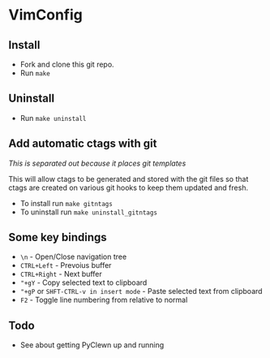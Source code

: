 VimConfig
========

Install
------------

* Fork and clone this git repo.
* Run `make`

Uninstall
------------

* Run `make uninstall`

Add automatic ctags with git
------------

*This is separated out because it places git templates*

This will allow ctags to be generated and stored with the git files so that
ctags are created on various git hooks to keep them updated and fresh.

* To install run `make gitntags`
* To uninstall run `make uninstall_gitntags`

Some key bindings
------------

* `\n` - Open/Close navigation tree
* `CTRL+Left` - Prevoius buffer
* `CTRL+Right` - Next buffer
* `"+gY` - Copy selected text to clipboard
* `"+gP` or `SHFT-CTRL-v in insert mode` - Paste selected text from clipboard
* `F2` - Toggle line numbering from relative to normal

Todo
------------

* See about getting PyClewn up and running
